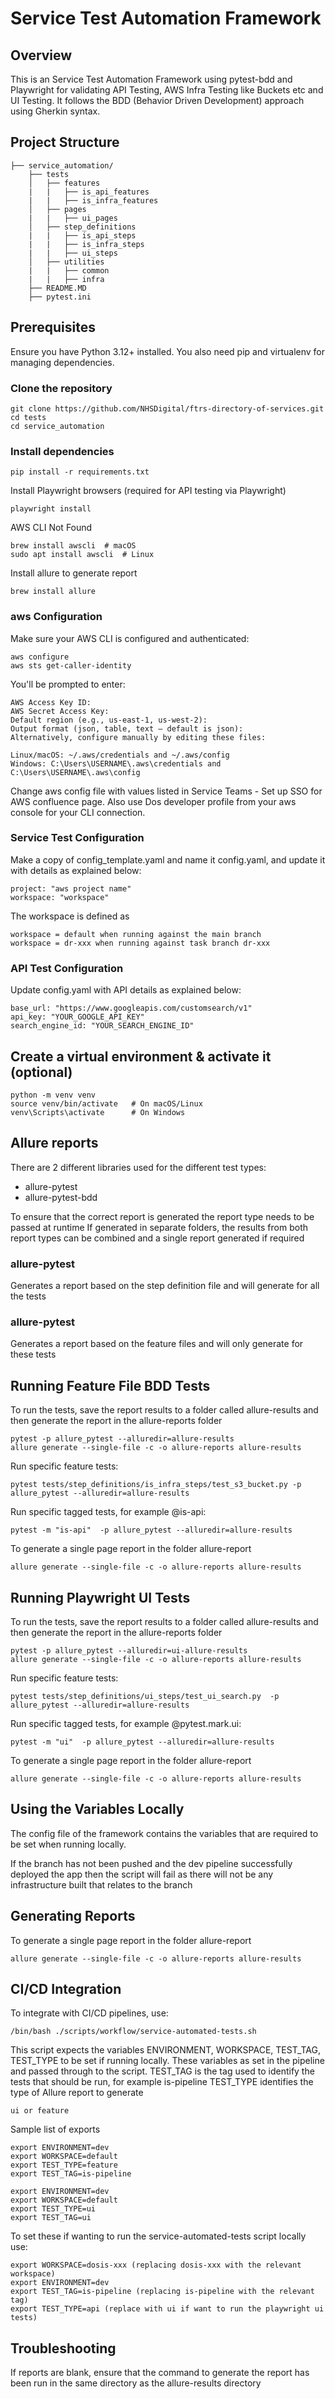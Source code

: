 # Service Test Automation Framework

## Overview

This is an Service Test Automation Framework using pytest-bdd and Playwright for validating API Testing, AWS Infra Testing like Buckets etc and UI Testing. It follows the BDD (Behavior Driven Development) approach using Gherkin syntax.

## Project Structure

```
├── service_automation/
    ├── tests
    │   ├── features
    |   |   ├── is_api_features
    |   |   ├── is_infra_features
    │   ├── pages
    |   |   ├── ui_pages
    │   ├── step_definitions
    |   |   ├── is_api_steps
    |   |   ├── is_infra_steps
    |   |   ├── ui_steps
    │   ├── utilities
    |   |   ├── common
    |   |   ├── infra
    ├── README.MD
    ├── pytest.ini

```

## Prerequisites

Ensure you have Python 3.12+ installed. You also need pip and virtualenv for managing dependencies.

### Clone the repository

```
git clone https://github.com/NHSDigital/ftrs-directory-of-services.git
cd tests
cd service_automation
```

### Install dependencies

```
pip install -r requirements.txt
```
Install Playwright browsers (required for API testing via Playwright)

```
playwright install
```

AWS CLI Not Found
```
brew install awscli  # macOS
sudo apt install awscli  # Linux
```

Install allure to generate report
```
brew install allure
```

### aws Configuration
Make sure your AWS CLI is configured and authenticated:
```
aws configure
aws sts get-caller-identity
```
You'll be prompted to enter:
```
AWS Access Key ID:
AWS Secret Access Key:
Default region (e.g., us-east-1, us-west-2):
Output format (json, table, text – default is json):
Alternatively, configure manually by editing these files:
```

```
Linux/macOS: ~/.aws/credentials and ~/.aws/config
Windows: C:\Users\USERNAME\.aws\credentials and C:\Users\USERNAME\.aws\config
```

Change aws config file with values listed in Service Teams - Set up SSO for AWS confluence page. Also use Dos developer profile from your aws console for your CLI connection.

### Service Test Configuration

Make a copy of config_template.yaml and name it config.yaml, and update it with details as explained below:
```
project: "aws project name"
workspace: "workspace"
```

The workspace is defined as
```
workspace = default when running against the main branch
workspace = dr-xxx when running against task branch dr-xxx
```

### API Test Configuration

Update config.yaml with API details as explained below:
```
base_url: "https://www.googleapis.com/customsearch/v1"
api_key: "YOUR_GOOGLE_API_KEY"
search_engine_id: "YOUR_SEARCH_ENGINE_ID"
```

## Create a virtual environment & activate it (optional)

```
python -m venv venv
source venv/bin/activate   # On macOS/Linux
venv\Scripts\activate      # On Windows
```

## Allure reports

There are 2 different libraries used for the different test types:
- allure-pytest
- allure-pytest-bdd

To ensure that the correct report is generated the report type needs to be passed at runtime
If generated in separate folders, the results from both report types can be combined and a single report generated if required

### allure-pytest

Generates a report based on the step definition file and will generate for all the tests

### allure-pytest

Generates a report based on the feature files and will only generate for these tests

## Running Feature File BDD Tests

To run the tests, save the report results to a folder called allure-results and then generate the report in the allure-reports folder
```
pytest -p allure_pytest --alluredir=allure-results
allure generate --single-file -c -o allure-reports allure-results
```
Run specific feature tests:
```
pytest tests/step_definitions/is_infra_steps/test_s3_bucket.py -p allure_pytest --alluredir=allure-results
```
Run specific tagged tests, for example @is-api:
```
pytest -m "is-api"  -p allure_pytest --alluredir=allure-results
```
To generate a single page report in the folder allure-report
```
allure generate --single-file -c -o allure-reports allure-results
```

## Running Playwright UI Tests

To run the tests, save the report results to a folder called allure-results and then generate the report in the allure-reports folder
```
pytest -p allure_pytest --alluredir=ui-allure-results
allure generate --single-file -c -o allure-reports allure-results
```
Run specific feature tests:
```
pytest tests/step_definitions/ui_steps/test_ui_search.py  -p allure_pytest --alluredir=allure-results
```
Run specific tagged tests, for example @pytest.mark.ui:
```
pytest -m "ui"  -p allure_pytest --alluredir=allure-results
```
To generate a single page report in the folder allure-report
```
allure generate --single-file -c -o allure-reports allure-results
```

## Using the Variables Locally

The config file of the framework contains the variables that are required to be set when running locally.

If the branch has not been pushed and the dev pipeline successfully deployed the app then the script will fail as there will not be any infrastructure built that relates to the branch


## Generating Reports

To generate a single page report in the folder allure-report
```
allure generate --single-file -c -o allure-reports allure-results
```

## CI/CD Integration

To integrate with CI/CD pipelines, use:

```
/bin/bash ./scripts/workflow/service-automated-tests.sh
```

This script expects the variables ENVIRONMENT, WORKSPACE, TEST_TAG, TEST_TYPE to be set if running locally. These variables as set in the pipeline and passed through to the script.
TEST_TAG is the tag used to identify the tests that should be run, for example is-pipeline
TEST_TYPE identifies the type of Allure report to generate
```
ui or feature
```
Sample list of exports
```
export ENVIRONMENT=dev
export WORKSPACE=default
export TEST_TYPE=feature
export TEST_TAG=is-pipeline

export ENVIRONMENT=dev
export WORKSPACE=default
export TEST_TYPE=ui
export TEST_TAG=ui

```

To set these if wanting to run the service-automated-tests script locally use:

```
export WORKSPACE=dosis-xxx (replacing dosis-xxx with the relevant workspace)
export ENVIRONMENT=dev
export TEST_TAG=is-pipeline (replacing is-pipeline with the relevant tag)
export TEST_TYPE=api (replace with ui if want to run the playwright ui tests)
```


## Troubleshooting
If reports are blank, ensure that the command to generate the report has been run in the same directory as the allure-results directory
